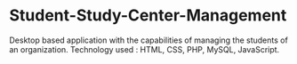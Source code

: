# Student-Study-Center-Management
Desktop based application with the capabilities of managing the students of
an organization. Technology used : HTML, CSS, PHP, MySQL, JavaScript.
